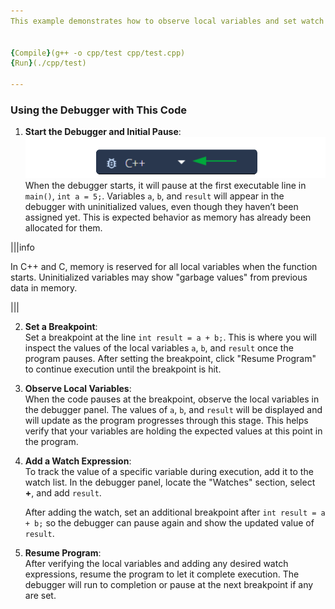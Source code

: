 ```yaml
---
This example demonstrates how to observe local variables and set watch expressions while debugging.


{Compile}(g++ -o cpp/test cpp/test.cpp)
{Run}(./cpp/test)

---
```


### Using the Debugger with This Code



1. **Start the Debugger and Initial Pause**:  
![C++ debugger option in Codio with a dropdown arrow highlighted, indicating the selection of the C++ debugger from the menu.](.guides/img/debugger-Cpp-select.png)
    When the debugger starts, it will pause at the first executable line in `main()`, `int a = 5;`. Variables `a`, `b`, and `result` will appear in the debugger with uninitialized values, even though they haven’t been assigned yet. This is expected behavior as memory has already been allocated for them.



|||info

In C++ and C, memory is reserved for all local variables when the function starts. Uninitialized variables may show "garbage values" from previous data in memory.

|||


2. **Set a Breakpoint**:  
   Set a breakpoint at the line `int result = a + b;`. This is where you will inspect the values of the local variables `a`, `b`, and `result` once the program pauses. After setting the breakpoint, click "Resume Program" to continue execution until the breakpoint is hit.

3. **Observe Local Variables**:  
   When the code pauses at the breakpoint, observe the local variables in the debugger panel. The values of `a`, `b`, and `result` will be displayed and will update as the program progresses through this stage. This helps verify that your variables are holding the expected values at this point in the program.

4. **Add a Watch Expression**:  
   To track the value of a specific variable during execution, add it to the watch list. In the debugger panel, locate the "Watches" section, select **+**, and add `result`. 
   
   After adding the watch, set an additional breakpoint after `int result = a + b;` so the debugger can pause again and show the updated value of `result`.

5. **Resume Program**:  
   After verifying the local variables and adding any desired watch expressions, resume the program to let it complete execution. The debugger will run to completion or pause at the next breakpoint if any are set.


